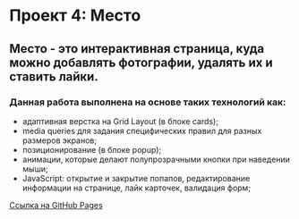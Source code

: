 # Проект 4: Место
## Место - это интерактивная страница, куда можно добавлять фотографии, удалять их и ставить лайки. 
### Данная работа выполнена на основе таких технологий как:
* адаптивная верстка на Grid Layout (в блоке cards);
* media queries для задания специфических правил для разных размеров экранов;
* позиционирование (в блоке popup);
* анимации, которые делают полупрозрачными кнопки при наведении мыши;
* JavaScript: открытие и закрытие попапов, редактирование информации на странице, лайк карточек, валидация форм;

[Ссылка на GitHub Pages](https://polinabudnikova.github.io/mesto-project/)
